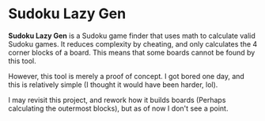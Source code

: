 ﻿# Sudoku Lazy Gen

**Sudoku Lazy Gen** is a Sudoku game finder that uses math to calculate valid Sudoku games. It reduces complexity by cheating, and only calculates the 4 corner blocks of a board. This means that some boards cannot be found by this tool.

However, this tool is merely a proof of concept. I got bored one day, and this is relatively simple (I thought it would have been harder, lol).

I may revisit this project, and rework how it builds boards (Perhaps calculating the outermost blocks), but as of now I don't see a point.
